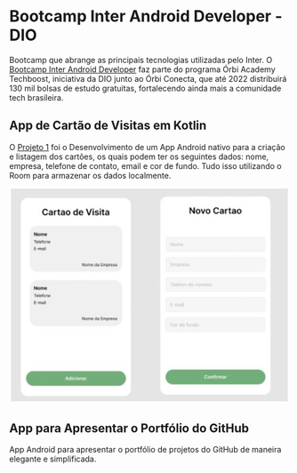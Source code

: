 # Bootcamp Inter Android Developer - DIO
Bootcamp que abrange as principais tecnologias utilizadas pelo Inter. O [Bootcamp Inter Android Developer](https://web.digitalinnovation.one/track/inter-android-developer) faz parte do programa Órbi Academy Techboost, iniciativa da DIO junto ao Órbi Conecta, que até 2022 distribuirá 130 mil bolsas de estudo gratuitas, fortalecendo ainda mais a comunidade tech brasileira.

## App de Cartão de Visitas em Kotlin
O [Projeto 1](https://github.com/willianmpreis/dio-inter-android-developer/tree/projeto-1) foi o Desenvolvimento de um App Android nativo para a criação e listagem dos cartões, os quais podem ter os seguintes dados: nome, empresa, telefone de contato, email e cor de fundo. Tudo isso utilizando o Room para armazenar os dados localmente. 

![Alt text](/public/static/img/project_business_card.JPG?raw=true "Template")



## App para Apresentar o Portfólio do GitHub

App Android para apresentar o portfólio de projetos do GitHub de maneira elegante e simplificada. 



